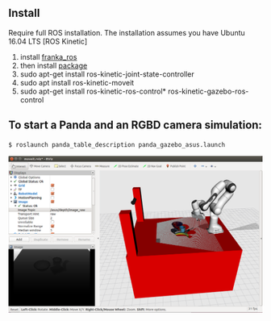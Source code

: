 ## Install
Require full ROS installation. The installation assumes you have Ubuntu 16.04 LTS [ROS Kinetic]
1. install [franka_ros](https://github.com/votegrasp/simulation_grasping/tree/master/franka_ros) 
2. then install [package](https://github.com/votegrasp/simulation_grasping/tree/master/franka_vision_manipulation)
3. sudo apt-get install ros-kinetic-joint-state-controller
4. sudo apt install ros-kinetic-moveit
5. sudo apt-get install ros-kinetic-ros-control* ros-kinetic-gazebo-ros-control

## To start a Panda and an RGBD camera simulation:
   ```bash
   $ roslaunch panda_table_description panda_gazebo_asus.launch
   ```

![robotlab](docs/sim.png)
